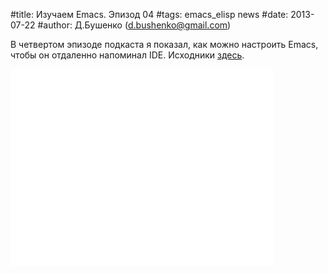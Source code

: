#title: Изучаем Emacs. Эпизод 04
#tags: emacs_elisp news
#date: 2013-07-22
#author: Д.Бушенко (d.bushenko@gmail.com)

В четвертом эпизоде подкаста я показал, как можно настроить Emacs, чтобы он отдаленно напоминал IDE. Исходники [здесь](https://gist.github.com/dbushenko/6049808).

<iframe width="420" height="315" src="//www.youtube.com/embed/fF_qB7gimco" frameborder="0" allowfullscreen></iframe>
